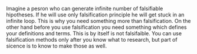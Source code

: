 Imagine a pesron who can generate infinite number of falsifiable hipotheses. If he will use only falsification principle he will get stuck in an infinite loop. This is why you need something more than falsification. On the other hand before you use falsification you need something which defines your definitions and terms. This is by itself is not falsifaible. You can use falsification methods only after you know what to research, but part of sicence is to know to make those as well. 
